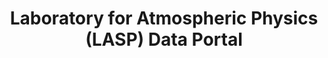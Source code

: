 ---
layout: default
programmatic_access: through pysatSpaceWeather
relationship_description: Used by the CU SpWx TREC
relationships:
- cu_spwx_trec
shortname: lasp
timestamp: Mon, 14 Feb 2022 17:44:48 GMT
title: Laboratory for Atmospheric Physics (LASP) Data Portal
type: portal
uuid: 7bd860cf-1e35-4e8d-9973-3e8b79250012
website_link: https://lasp.colorado.edu/home/mission-ops-data/data-systems/data-products/
---